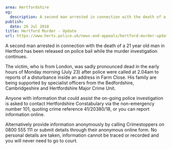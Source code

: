 ```yaml
area: Hertfordshire
og:
  description: A second man arrested in connection with the death of a 21 year old man in Hertford has been released on police bail while the murder investigation continues.
publish:
  date: 26 Jul 2018
title: Hertford Murder - Update
url: https://www.herts.police.uk/news-and-appeals/hertford-murder-update-0559A
```

A second man arrested in connection with the death of a 21 year old man in Hertford has been released on police bail while the murder investigation continues.

The victim, who is from London, was sadly pronounced dead in the early hours of Monday morning (July 23) after police were called at 2.04am to reports of a disturbance inside an address in Farm Close. His family are being supported by specialist officers from the Bedfordshire, Cambridgeshire and Hertfordshire Major Crime Unit.

Anyone with information that could assist the on-going police investigation is asked to contact Hertfordshire Constabulary via the non-emergency number 101, quoting crime reference 41/20380/18, or you can report information online.

Alternatively provide information anonymously by calling Crimestoppers on 0800 555 111 or submit details through their anonymous online form. No personal details are taken, information cannot be traced or recorded and you will never need to go to court.
